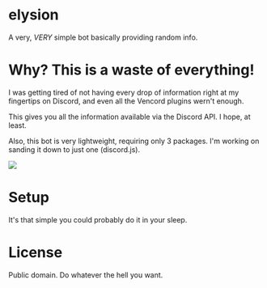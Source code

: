 # elysion
A very, *VERY* simple bot basically providing random info.

# Why? This is a waste of everything!
I was getting tired of not having every drop of information right at my fingertips on Discord, and even all the Vencord plugins wern't enough. 

This gives you all the information available via the Discord API. I hope, at least.

Also, this bot is very lightweight, requiring only 3 packages. I'm working on sanding it down to just one (discord.js).

![](https://upload.wikimedia.org/wikipedia/commons/6/61/Elysion_discord_bot.png)

# Setup
It's that simple you could probably do it in your sleep.

# License
Public domain. Do whatever the hell you want.
